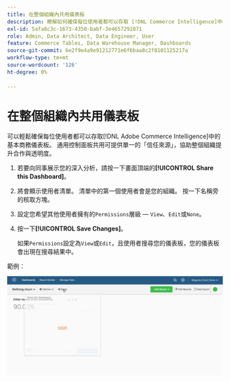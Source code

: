 ```yaml
---
title: 在整個組織內共用儀表板
description: 瞭解如何確保每位使用者都可以存取 [!DNL Commerce Intelligence]中的基本商務儀表板。
exl-id: 5afa8c3c-1673-4350-babf-3e4657292871
role: Admin, Data Architect, Data Engineer, User
feature: Commerce Tables, Data Warehouse Manager, Dashboards
source-git-commit: 6e2f9e4a9e91212771e6f6baa8c2f8101125217a
workflow-type: tm+mt
source-wordcount: '126'
ht-degree: 0%

---
```


# 在整個組織內共用儀表板

可以輕鬆確保每位使用者都可以存取[!DNL Adobe Commerce Intelligence]中的基本商務儀表板。 通用控制面板共用可提供單一的「信任來源」，協助整個組織提升合作與透明度。

1. 若要向同事展示您的深入分析，請按一下畫面頂端的&#x200B;**[!UICONTROL Share this Dashboard]**。

1. 將會顯示使用者清單。 清單中的第一個使用者會是您的組織。 按一下名稱旁的核取方塊。

1. 設定您希望其他使用者擁有的`Permissions`層級 — `View`、`Edit`或`None`。

1. 按一下&#x200B;**[!UICONTROL Save Changes]**。

   如果`Permissions`設定為`View`或`Edit`，且使用者搜尋您的儀表板，您的儀表板會出現在搜尋結果中。

範例：

![共用儀表板](../../assets/share.gif)<!--{: width="675" height="311"}-->

